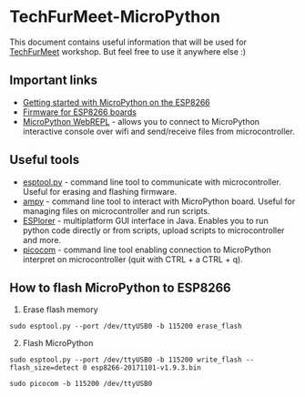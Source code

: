 # TechFurMeet-MicroPython

This document contains useful information that will be used for [TechFurMeet](https://www.techfurmeet.org/) workshop. But feel free to use it anywhere else :)

## Important links

* [Getting started with MicroPython on the ESP8266](https://docs.micropython.org/en/latest/esp8266/esp8266/tutorial/intro.html)
* [Firmware for ESP8266 boards](http://micropython.org/download#esp8266)
* [MicroPython WebREPL](https://micropython.org/webrepl/) - allows you to connect to MicroPython interactive console over wifi and send/receive files from microcontroller.

## Useful tools

* [esptool.py](https://github.com/espressif/esptool) - command line tool to communicate with microcontroller. Useful for erasing and flashing firmware.
* [ampy](https://github.com/adafruit/ampy) - command line tool to interact with MicroPython board. Useful for managing files on microcontroller and run scripts.
* [ESPlorer](https://esp8266.ru/esplorer/) - multiplatform GUI interface in Java. Enables you to run python code directly or from scripts, upload scripts to microcontroller and more.
* [picocom](https://github.com/npat-efault/picocom) - command line tool enabling connection to MicroPython interpret on microcontroller (quit with CTRL + a CTRL + q).

## How to flash MicroPython to ESP8266

1. Erase flash memory
```
sudo esptool.py --port /dev/ttyUSB0 -b 115200 erase_flash
```
2. Flash MicroPython
```
sudo esptool.py --port /dev/ttyUSB0 -b 115200 write_flash --flash_size=detect 0 esp8266-20171101-v1.9.3.bin
```


```
sudo picocom -b 115200 /dev/ttyUSB0
```
